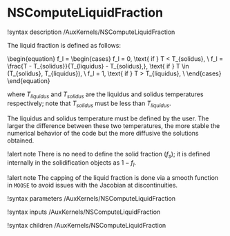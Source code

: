 # NSComputeLiquidFraction

!syntax description /AuxKernels/NSComputeLiquidFraction

The liquid fraction is defined as follows:

\begin{equation}
f_l =
\begin{cases}
f_l = 0, \text{ if } T < T_{solidus}, \\
f_l = \frac{T - T_{solidus}}{T_{liquidus} - T_{solidus},}, \text{ if } T \in (T_{solidus}, T_{liquidus}), \\
f_l = 1, \text{ if } T > T_{liquidus}, \\
\end{cases}
\end{equation}

where $T_{liquidus}$ and $T_{solidus}$ are the liquidus and solidus temperatures respectively;
note that $T_{solidus}$ must be less than $T_{liquidus}$.

The liquidus and solidus temperature must be defined by the user.
The larger the difference between these two temperatures, the more stable the numerical behavior of the code but the more diffusive the solutions obtained.

!alert note
There is no need to define the solid fraction ($f_s$); it is defined internally in the solidification objects as $1 - f_l$.

!alert note
The capping of the liquid fraction is done via a smooth function in `MOOSE` to avoid issues with the Jacobian at discontinuities.

!syntax parameters /AuxKernels/NSComputeLiquidFraction

!syntax inputs /AuxKernels/NSComputeLiquidFraction

!syntax children /AuxKernels/NSComputeLiquidFraction
